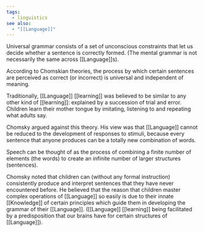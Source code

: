 ```yaml
---
tags:
  - linguistics
see also:
  - "[[Language]]"
---
```

Universal grammar consists of a set of unconscious constraints that let us decide whether a sentence is correctly formed. (The mental grammar is not necessarily the same across [[Language]]s).

According to Chomskian theories, the process by which certain sentences are perceived as correct (or incorrect) is universal and independent of meaning.

Traditionally, [[Language]] [[learning]] was believed to be similar to any other kind of [[learning]]: explained by a succession of trial and error. Children learn their mother tongue by imitating, listening to and repeating what adults say.

Chomsky argued against this theory. His view was that [[Language]] cannot be reduced to the development of responses to stimuli, because every sentence that anyone produces can be a totally new combination of words.

Speech can be thought of as the process of combining a finite number of elements (the words) to create an infinite number of larger structures (sentences).

Chomsky noted that children can (without any formal instruction) consistently produce and interpret sentences that they have never encountered before. He believed that the reason that children master complex operations of [[Language]] so easily is due to their innate [[Knowledge]] of certain principles which guide them in developing the grammar of their [[Language]]. ([[Language]] [[learning]] being facilitated by a predisposition that our brains have for certain structures of [[Language]]).
